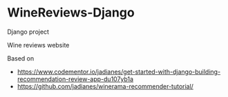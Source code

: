 # WineReviews-Django

Django project

Wine reviews website

Based on
- https://www.codementor.io/jadianes/get-started-with-django-building-recommendation-review-app-du107yb1a
- https://github.com/jadianes/winerama-recommender-tutorial/
